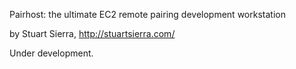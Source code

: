 Pairhost: the ultimate EC2 remote pairing development workstation

by Stuart Sierra, http://stuartsierra.com/

Under development.
